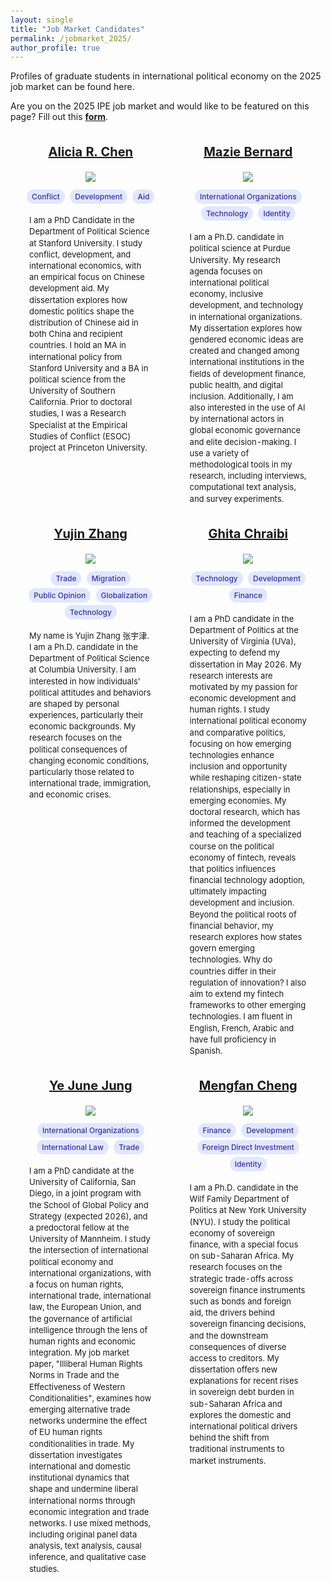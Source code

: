 ```yaml
---
layout: single
title: "Job Market Candidates"
permalink: /jobmarket_2025/ 
author_profile: true
---
```

 
Profiles of graduate students in international political economy on the 2025 job market can be found here. 

Are you on the 2025 IPE job market and would like to be featured on this page? Fill out this <a href = "https://docs.google.com/forms/d/e/1FAIpQLSe0gVojrDDn-9lwx8JLeECqxfGkcWLLiHsWwLrcIDDVIwkTAg/viewform"><b>form</b></a>.

<style>
body {
  padding: 100px;
  font-family: -apple-system, BlinkMacSystemFont, "Segoe UI", Roboto, Helvetica,
    Arial, sans-serif, "Apple Color Emoji", "Segoe UI Emoji", "Segoe UI Symbol";
}

.tags {
  margin: 10px 0;
  text-align: center;
}

.tag {
  display: inline-block;
  background: #e0e7ff;
  color: #3730a3;
  padding: 4px 8px;
  margin: 2px;
  border-radius: 12px;
  font-size: 12px;
  font-weight: 500;
}

.bio-text {
  font-size: 13px;
  line-height: 1.4;
  text-align: left;
  margin: 15px 0;
  padding: 0 10px;
}
</style>

<style type="text/css">
  td {
    text-align: center;
    padding: 0 20px;
    vertical-align: top;
  }
</style>

<table class="tg">
<thead>
    <tr>
        <td class="tg-0pky">
            <p style="font-size:20px"><a href="https://aliciarchen.com/"><b>Alicia R. Chen</b></a></p>
            <a href="https://aliciarchen.com/">
                <img src="https://gsipe-workshop.github.io/images/Chen_Alicia - Alicia R. Chen.jpg" style="max-width: 300px; max-height: 300px;">
            </a>
            <div class="tags">
                <span class="tag">Conflict</span>
                <span class="tag">Development</span>
                <span class="tag">Aid</span>
            </div>
            <div class="bio-text">
                I am a PhD Candidate in the Department of Political Science at Stanford University. I study conflict, development, and international economics, with an empirical focus on Chinese development aid. My dissertation explores how domestic politics shape the distribution of Chinese aid in both China and recipient countries. I hold an MA in international policy from Stanford University and a BA in political science from the University of Southern California. Prior to doctoral studies, I was a Research Specialist at the Empirical Studies of Conflict (ESOC) project at Princeton University.
            </div>
        </td>
        <td class="tg-0pky">
            <p style="font-size:20px"><a href="https://www.maziebernard.com/"><b>Mazie Bernard</b></a></p>
            <a href="https://www.maziebernard.com/">
                <img src="https://gsipe-workshop.github.io/images/Bernard-Mazie - Mazie Bernard.jpg" style="max-width: 300px; max-height: 300px;">
            </a>
            <div class="tags">
                <span class="tag">International Organizations</span>
                <span class="tag">Technology</span>
                <span class="tag">Identity</span>
            </div>
            <div class="bio-text">
                I am a Ph.D. candidate in political science at Purdue University. My research agenda focuses on international political economy, inclusive development, and technology in international organizations. My dissertation explores how gendered economic ideas are created and changed among international institutions in the fields of development finance, public health, and digital inclusion. Additionally, I am also interested in the use of AI by international actors in global economic governance and elite decision-making. I use a variety of methodological tools in my research, including interviews, computational text analysis, and survey experiments.
            </div>
        </td>
    </tr>
</thead>
<thead>
    <tr>
        <td class="tg-0pky">
            <p style="font-size:20px"><a href="https://www.yujinzhang.com/"><b>Yujin Zhang</b></a></p>
            <a href="https://www.yujinzhang.com/">
                <img src="https://gsipe-workshop.github.io/images/ZHANG_YUJIN - Yujin Zhang.png" style="max-width: 300px; max-height: 300px;">
            </a>
            <div class="tags">
                <span class="tag">Trade</span>
                <span class="tag">Migration</span>
                <span class="tag">Public Opinion</span>
                <span class="tag">Globalization</span>
                <span class="tag">Technology</span>
            </div>
            <div class="bio-text">
                My name is Yujin Zhang 张宇津. I am a Ph.D. candidate in the Department of Political Science at Columbia University. I am interested in how individuals' political attitudes and behaviors are shaped by personal experiences, particularly their economic backgrounds. My research focuses on the political consequences of changing economic conditions, particularly those related to international trade, immigration, and economic crises.
            </div>
        </td>
        <td class="tg-0pky">
            <p style="font-size:20px"><a href="https://sites.google.com/view/ghita-chraibi/bio"><b>Ghita Chraibi</b></a></p>
            <a href="https://sites.google.com/view/ghita-chraibi/bio">
                <img src="https://gsipe-workshop.github.io/images/GhitaChraibi_mja4f_202108-0884.jpg" style="max-width: 300px; max-height: 300px;">
            </a>
            <div class="tags">
                <span class="tag">Technology</span>
                <span class="tag">Development</span>
                <span class="tag">Finance</span>
            </div>
            <div class="bio-text">
                I am a PhD candidate in the Department of Politics at the University of Virginia (UVa), expecting to defend my dissertation in May 2026. My research interests are motivated by my passion for economic development and human rights. I study international political economy and comparative politics, focusing on how emerging technologies enhance inclusion and opportunity while reshaping citizen-state relationships, especially in emerging economies. My doctoral research, which has informed the development and teaching of a specialized course on the political economy of fintech, reveals that politics influences financial technology adoption, ultimately impacting development and inclusion. Beyond the political roots of financial behavior, my research explores how states govern emerging technologies. Why do countries differ in their regulation of innovation? I also aim to extend my fintech frameworks to other emerging technologies. I am fluent in English, French, Arabic and have full proficiency in Spanish.
            </div>
        </td>
    </tr>
</thead>
<thead>
    <tr>
        <td class="tg-0pky">
            <p style="font-size:20px"><a href="https://yejunejungpoli.com/"><b>Ye June Jung</b></a></p>
            <a href="https://yejunejungpoli.com/">
                <img src="https://gsipe-workshop.github.io/images/June_Jung - June Jung.png" style="max-width: 300px; max-height: 300px;">
            </a>
            <div class="tags">
                <span class="tag">International Organizations</span>
                <span class="tag">International Law</span>
                <span class="tag">Trade</span>
            </div>
            <div class="bio-text">
                I am a PhD candidate at the University of California, San Diego, in a joint program with the School of Global Policy and Strategy (expected 2026), and a predoctoral fellow at the University of Mannheim. I study the intersection of international political economy and international organizations, with a focus on human rights, international trade, international law, the European Union, and the governance of artificial intelligence through the lens of human rights and economic integration. My job market paper, "Illiberal Human Rights Norms in Trade and the Effectiveness of Western Conditionalities", examines how emerging alternative trade networks undermine the effect of EU human rights conditionalities in trade. My dissertation investigates international and domestic institutional dynamics that shape and undermine liberal international norms through economic integration and trade networks. I use mixed methods, including original panel data analysis, text analysis, causal inference, and qualitative case studies.
            </div>
        </td>
        <td class="tg-0pky">
            <p style="font-size:20px"><a href="https://wp.nyu.edu/mengfan_cheng/"><b>Mengfan Cheng</b></a></p>
            <a href="https://wp.nyu.edu/mengfan_cheng/">
                <img src="https://gsipe-workshop.github.io/images/Cheng_Mengfan - Mengfan Cheng.jpg" style="max-width: 300px; max-height: 300px;">
            </a>
            <div class="tags">
                <span class="tag">Finance</span>
                <span class="tag">Development</span>
                <span class="tag">Foreign Direct Investment</span>
                <span class="tag">Identity</span>
            </div>
            <div class="bio-text">
                I am a Ph.D. candidate in the Wilf Family Department of Politics at New York University (NYU). I study the political economy of sovereign finance, with a special focus on sub-Saharan Africa. My research focuses on the strategic trade-offs across sovereign finance instruments such as bonds and foreign aid, the drivers behind sovereign financing decisions, and the downstream consequences of diverse access to creditors. My dissertation offers new explanations for recent rises in sovereign debt burden in sub-Saharan Africa and explores the domestic and international political drivers behind the shift from traditional instruments to market instruments.
            </div>
        </td>
    </tr>
</thead>
</table>
